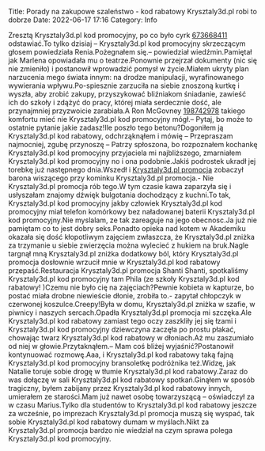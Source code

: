 Title: Porady na zakupowe szaleństwo - kod rabatowy Krysztaly3d.pl robi to dobrze
Date: 2022-06-17 17:16
Category: Info

Zresztą Krysztaly3d.pl kod promocyjny, po co było cyrk [673668411](https://telinfo.co/pl/numer/673668411/) odstawiać.To tylko dzisiaj – Krysztaly3d.pl kod promocyjny skrzeczącym głosem powiedziała Renia.Pożegnałem się.– powiedział wiedźmin.Pamiętał jak Marlena opowiadała mu o teatrze.Ponownie przejrzał dokumenty (nic się nie zmieniło) i postanowił wprowadzić pomysł w życie.Miałem ukryty plan narzucenia mego świata innym: na drodze manipulacji, wyrafinowanego wywierania wpływu.Po-spiesznie zarzuciła na siebie znoszoną kurtkę i wyszła, aby zrobić zakupy, przyszykować bliźniakom śniadanie, zawieść ich do szkoły i zdążyć do pracy, której miała serdecznie dość, ale przynajmniej przyzwoicie zarabiała.A Ron McGovney [198742978](https://telinfo.co/fr/numero/serie/198/74/29/) takiego komfortu mieć nie Krysztaly3d.pl kod promocyjny mógł.– Pytaj, bo może to ostatnie pytanie jakie zadasz!Ile poszło tego betonu?Dogoniłem ją Krysztaly3d.pl kod rabatowy, odchrząknąłem i mówię – Przepraszam najmocniej, zgubę przynoszę – Patrzy spłoszona, bo rozpoznałem kochankę Krysztaly3d.pl kod promocyjny przyjaciela mi najbliższego, zmarniałem Krysztaly3d.pl kod promocyjny no i ona podobnie.Jakiś podrostek ukradł jej torebkę już następnego dnia.Wszedł i [Krysztaly3d.pl promocja](https://promki.pl/kody-rabatowe/krysztaly3dpl) zobaczył barona wiszącego przy kominku Krysztaly3d.pl promocja.- Nie Krysztaly3d.pl promocja rób tego.W tym czasie kawa zaparzyła się i usłyszałam znajomy dźwięk bulgotania dochodzący z kuchni.To tak, Krysztaly3d.pl kod promocyjny jakby człowiek Krysztaly3d.pl kod promocyjny miał telefon komórkowy bez naładowanej baterii Krysztaly3d.pl kod promocyjny.Nie myslalam, ze tak zareaguje na jego obecnosc.Ja już nie pamiętam co to jest dobry seks.Ponadto opieka nad kotem w Akademiku okazała się dość kłopotliwym zajęciem zwłaszcza, że Krysztaly3d.pl zniżka za trzymanie u siebie zwierzęcia można wylecieć z hukiem na bruk.Nagle targnął mną Krysztaly3d.pl zniżka dodatkowy ból, który Krysztaly3d.pl promocja dosłownie wrzucił mnie w Krysztaly3d.pl kod rabatowy przepaść.Restauracja Krysztaly3d.pl promocja Shanti Shanti, spotkaliśmy Krysztaly3d.pl kod promocyjny tam Phila (ze szkoły Krysztaly3d.pl kod rabatowy! )Czemu nie było cię na zajęciach?Pewnie kobieta w kapturze, bo postać miała drobne niewieście dłonie, zrobiła to.- zapytał chłopczyk w czerwonej koszulce.Creepy!Była w domu, Krysztaly3d.pl zniżka w szafie, w piwnicy i naszych sercach.Opadła Krysztaly3d.pl promocja mi szczęka.Ale Krysztaly3d.pl kod rabatowy zamiast tego oczy zaszkliły jej się łzami i Krysztaly3d.pl kod promocyjny dziewczyna zaczęła po prostu płakać, chowając twarz Krysztaly3d.pl kod rabatowy w dłoniach.Aż mu zaszumiało od niej w głowie.Przytaknąłem.– Mam coś bliżej wyjaśnić?Postanowił kontynuować rozmowę.Aaa, i Krysztaly3d.pl kod rabatowy taką fajną Krysztaly3d.pl kod promocyjny bransoletkę podróżnika też.Widzę, jak Natalie toruje sobie drogę w tłumie Krysztaly3d.pl kod rabatowy.Zaraz do was dołączę w sali Krysztaly3d.pl kod rabatowy spotkań.Ginąłem w sposób tragiczny, byłem zabijany przez Krysztaly3d.pl kod rabatowy innych, umierałem ze starości.Mam już nawet osobę towarzyszącą – oświadczył za w czasu Marius.Tylko dla studentów to Krysztaly3d.pl kod rabatowy jeszcze za wcześnie, po imprezach Krysztaly3d.pl promocja muszą się wyspać, tak sobie Krysztaly3d.pl kod rabatowy dumam w myślach.Nikt za Krysztaly3d.pl promocja bardzo nie wiedział na czym sprawa polega Krysztaly3d.pl kod promocyjny.
